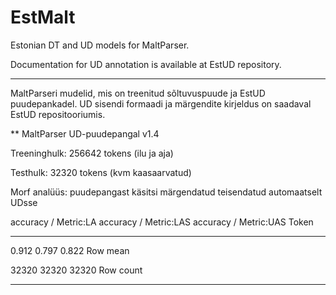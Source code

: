 # EstMalt
Estonian DT and UD models for MaltParser.

Documentation for UD annotation  is available at EstUD repository.

----------------------------

MaltParseri mudelid, mis on treenitud sõltuvuspuude ja EstUD puudepankadel. UD sisendi formaadi ja märgendite kirjeldus on saadaval EstUD repositooriumis.

** MaltParser UD-puudepangal v1.4

   Treeninghulk:   256642 tokens (ilu ja aja)
   
   Testhulk:        32320 tokens (kvm kaasaarvatud)
   
   Morf analüüs:    puudepangast käsitsi märgendatud teisendatud automaatselt UDsse


accuracy / Metric:LA   accuracy / Metric:LAS   accuracy / Metric:UAS   Token

--------------------------------------------------------------------------------

0.912                  0.797                   0.822                   Row mean

32320                  32320                   32320                   Row count

--------------------------------------------------------------------------------

